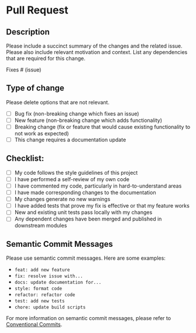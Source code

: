 # Pull Request

## Description

Please include a succinct summary of the changes and the related issue. Please also include relevant motivation and context. List any dependencies that are required for this change.

Fixes # (issue)

## Type of change

Please delete options that are not relevant.

- [ ] Bug fix (non-breaking change which fixes an issue)
- [ ] New feature (non-breaking change which adds functionality)
- [ ] Breaking change (fix or feature that would cause existing functionality to not work as expected)
- [ ] This change requires a documentation update

## Checklist:

- [ ] My code follows the style guidelines of this project
- [ ] I have performed a self-review of my own code
- [ ] I have commented my code, particularly in hard-to-understand areas
- [ ] I have made corresponding changes to the documentation
- [ ] My changes generate no new warnings
- [ ] I have added tests that prove my fix is effective or that my feature works
- [ ] New and existing unit tests pass locally with my changes
- [ ] Any dependent changes have been merged and published in downstream modules

## Semantic Commit Messages

Please use semantic commit messages. Here are some examples:

- `feat: add new feature`
- `fix: resolve issue with...`
- `docs: update documentation for...`
- `style: format code`
- `refactor: refactor code`
- `test: add new tests`
- `chore: update build scripts`

For more information on semantic commit messages, please refer to [Conventional Commits](https://www.conventionalcommits.org/).
